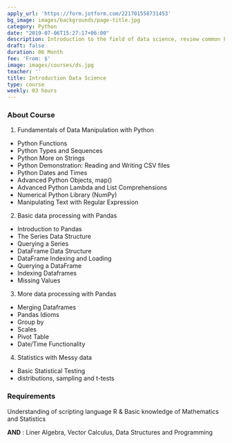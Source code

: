 ```yaml
---
apply_url: 'https://form.jotform.com/221701558731453'
bg_image: images/backgrounds/page-title.jpg
category: Python
date: "2019-07-06T15:27:17+06:00"
description: Introduction to the field of data science, review common Python functionality and features which data scientists use. You will learn the fundamentals of one of the most important toolkits Python has for data cleaning and processing -- pandas. You'll learn how to read in data into DataFrame structures, how to query these structures, and the details about such structures are indexed. you'll deepen your understanding of the python pandas library by learning how to merge DataFrames, generate summary tables, group data into logical pieces, and manipulate dates. We'll also refresh your understanding of scales of data, and discuss issues with creating metrics for analysis. The week ends with a more significant programming assignment. 
draft: false
duration: 06 Month
fee: 'From: $'
image: images/courses/ds.jpg
teacher: ''
title: Introduction Data Science
type: course
weekly: 03 hours
---
```



### About Course

1.  Fundamentals of Data Manipulation with Python
  - Python Functions
  - Python Types and Sequences
  - Python More on Strings
  - Python Demonstration: Reading and Writing CSV files
  - Python Dates and Times
  - Advanced Python Objects, map()
  - Advanced Python Lambda and List Comprehensions
  - Numerical Python Library (NumPy)
  - Manipulating Text with Regular Expression


2.  Basic data processing with Pandas

  - Introduction to Pandas
  - The Series Data Structure
  - Querying a Series
  - DataFrame Data Structure
  - DataFrame Indexing and Loading
  - Querying a DataFrame
  - Indexing Dataframes
  - Missing Values
3. More data processing with Pandas
  - Merging Dataframes
  - Pandas Idioms
  - Group by
  - Scales
  - Pivot Table
  - Date/Time Functionality

4.  Statistics with Messy data
  - Basic Statistical Testing
  - distributions, sampling and t-tests
  
### Requirements

Understanding of scripting language R & Basic knowledge of Mathematics and Statistics 

**AND**        : Liner Algebra, Vector Calculus, Data Structures and Programming


